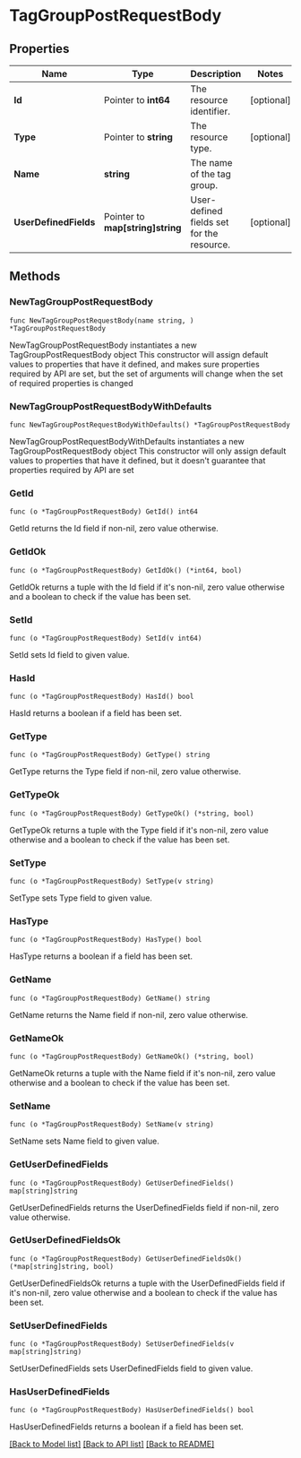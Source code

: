 # TagGroupPostRequestBody

## Properties

Name | Type | Description | Notes
------------ | ------------- | ------------- | -------------
**Id** | Pointer to **int64** | The resource identifier. | [optional] 
**Type** | Pointer to **string** | The resource type. | [optional] 
**Name** | **string** | The name of the tag group. | 
**UserDefinedFields** | Pointer to **map[string]string** | User-defined fields set for the resource. | [optional] 

## Methods

### NewTagGroupPostRequestBody

`func NewTagGroupPostRequestBody(name string, ) *TagGroupPostRequestBody`

NewTagGroupPostRequestBody instantiates a new TagGroupPostRequestBody object
This constructor will assign default values to properties that have it defined,
and makes sure properties required by API are set, but the set of arguments
will change when the set of required properties is changed

### NewTagGroupPostRequestBodyWithDefaults

`func NewTagGroupPostRequestBodyWithDefaults() *TagGroupPostRequestBody`

NewTagGroupPostRequestBodyWithDefaults instantiates a new TagGroupPostRequestBody object
This constructor will only assign default values to properties that have it defined,
but it doesn't guarantee that properties required by API are set

### GetId

`func (o *TagGroupPostRequestBody) GetId() int64`

GetId returns the Id field if non-nil, zero value otherwise.

### GetIdOk

`func (o *TagGroupPostRequestBody) GetIdOk() (*int64, bool)`

GetIdOk returns a tuple with the Id field if it's non-nil, zero value otherwise
and a boolean to check if the value has been set.

### SetId

`func (o *TagGroupPostRequestBody) SetId(v int64)`

SetId sets Id field to given value.

### HasId

`func (o *TagGroupPostRequestBody) HasId() bool`

HasId returns a boolean if a field has been set.

### GetType

`func (o *TagGroupPostRequestBody) GetType() string`

GetType returns the Type field if non-nil, zero value otherwise.

### GetTypeOk

`func (o *TagGroupPostRequestBody) GetTypeOk() (*string, bool)`

GetTypeOk returns a tuple with the Type field if it's non-nil, zero value otherwise
and a boolean to check if the value has been set.

### SetType

`func (o *TagGroupPostRequestBody) SetType(v string)`

SetType sets Type field to given value.

### HasType

`func (o *TagGroupPostRequestBody) HasType() bool`

HasType returns a boolean if a field has been set.

### GetName

`func (o *TagGroupPostRequestBody) GetName() string`

GetName returns the Name field if non-nil, zero value otherwise.

### GetNameOk

`func (o *TagGroupPostRequestBody) GetNameOk() (*string, bool)`

GetNameOk returns a tuple with the Name field if it's non-nil, zero value otherwise
and a boolean to check if the value has been set.

### SetName

`func (o *TagGroupPostRequestBody) SetName(v string)`

SetName sets Name field to given value.


### GetUserDefinedFields

`func (o *TagGroupPostRequestBody) GetUserDefinedFields() map[string]string`

GetUserDefinedFields returns the UserDefinedFields field if non-nil, zero value otherwise.

### GetUserDefinedFieldsOk

`func (o *TagGroupPostRequestBody) GetUserDefinedFieldsOk() (*map[string]string, bool)`

GetUserDefinedFieldsOk returns a tuple with the UserDefinedFields field if it's non-nil, zero value otherwise
and a boolean to check if the value has been set.

### SetUserDefinedFields

`func (o *TagGroupPostRequestBody) SetUserDefinedFields(v map[string]string)`

SetUserDefinedFields sets UserDefinedFields field to given value.

### HasUserDefinedFields

`func (o *TagGroupPostRequestBody) HasUserDefinedFields() bool`

HasUserDefinedFields returns a boolean if a field has been set.


[[Back to Model list]](../README.md#documentation-for-models) [[Back to API list]](../README.md#documentation-for-api-endpoints) [[Back to README]](../README.md)



